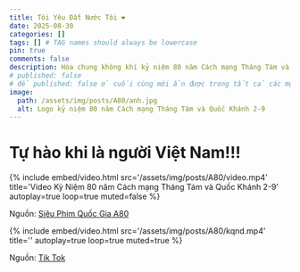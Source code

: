 ```yaml
---
title: Tôi Yêu Đất Nước Tôi ❤️
date: 2025-08-30
categories: []
tags: [] # TAG names should always be lowercase
pin: true
comments: false
description: Hòa chung không khí kỷ niệm 80 năm Cách mạng Tháng Tám và Quốc Khánh 2-9, mình viết bài viết này để tổng hợp lại những khoảnh khắc đẹp nhất trong các buổi hợp luyện, tổng duyệt do người dùng đăng tải
# published: false
# để published: false ở cuối cùng mới ẩn được trong tất cả các mục
image:
  path: /assets/img/posts/A80/anh.jpg
  alt: Logo kỷ niệm 80 năm Cách mạng Tháng Tám và Quốc Khánh 2-9
---
```

# Tự hào khi là người Việt Nam!!!
{%
  include embed/video.html
  src='/assets/img/posts/A80/video.mp4'
  title='Video Kỷ Niệm 80 năm Cách mạng Tháng Tám và Quốc Khánh 2-9'
  autoplay=true
  loop=true
  muted=false
%}

Nguồn: [Siêu Phim Quốc Gia A80](https://www.tiktok.com/@sieu.phim.a80/video/7543086947720367367?is_from_webapp=1&sender_device=pc&web_id=7544404835497608720)

{%
  include embed/video.html
  src='/assets/img/posts/A80/kqnd.mp4'
  title=''
  autoplay=true
  loop=true
  muted=true
%}

Nguồn: [Tik Tok](https://www.tiktok.com/@__he...ehe_/video/7545327332202974482?is_from_webapp=1&sender_device=pc&web_id=7544404835497608720)
